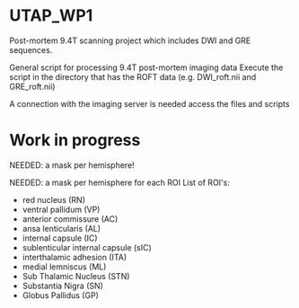 # UTAP_WP1

Post-mortem 9.4T scanning project which includes DWI and GRE sequences.

General script for processing 9.4T post-mortem imaging data
Execute the script in the directory that has the ROFT data (e.g. DWI_roft.nii and GRE_roft.nii)

A connection with the imaging server is needed access the files and scripts

# Work in progress

NEEDED: a mask per hemisphere!

NEEDED: a mask per hemisphere for each ROI
List of ROI's:
- red nucleus (RN)
- ventral pallidum (VP)
- anterior commissure (AC)
- ansa lenticularis (AL)
- internal capsule (IC)
- sublenticular internal capsule (sIC)
- interthalamic adhesion (ITA)
- medial lemniscus (ML)
- Sub Thalamic Nucleus (STN)
- Substantia Nigra (SN)
- Globus Pallidus (GP) 
